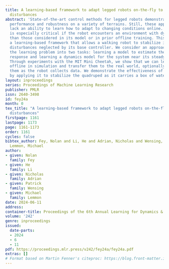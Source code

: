 ```yaml
---
title: A learning-based framework to adapt legged robots on-the-fly to unexpected
  disturbances
abstract: 'State-of-the-art control methods for legged robots demonstrate impressive
  performance and robustness on a variety of terrains. Still, these approaches often
  lack an ability to learn how to adapt to changing conditions online. Such adaptation
  is especially critical if the robot encounters an environment with dynamics different
  than those considered in its model or in prior offline training. This paper proposes
  a learning-based framework that allows a walking robot to stabilize itself under
  disturbances neglected by its base controller. We consider an approach that simplifies
  the learning problem into two tasks: learning a model to estimate the robot’s steady-state
  response and learning a dynamics model for the system near its steady-state behavior.
  Through experiments with the MIT Mini Cheetah, we show that we can learn these models
  offline in simulation and transfer them to the real world, optionally finetuning
  them as the robot collects data. We demonstrate the effectiveness of our approach
  by applying it to stabilize the quadruped as it carries a box of water on its back.'
layout: inproceedings
series: Proceedings of Machine Learning Research
publisher: PMLR
issn: 2640-3498
id: fey24a
month: 0
tex_title: "A learning-based framework to adapt legged robots on-the-fly to unexpected
  disturbances"
firstpage: 1161
lastpage: 1173
page: 1161-1173
order: 1161
cycles: false
bibtex_author: Fey, Nolan and Li, He and Adrian, Nicholas and Wensing, Patrick and
  Lemmon, Michael
author:
- given: Nolan
  family: Fey
- given: He
  family: Li
- given: Nicholas
  family: Adrian
- given: Patrick
  family: Wensing
- given: Michael
  family: Lemmon
date: 2024-06-11
address:
container-title: Proceedings of the 6th Annual Learning for Dynamics & Control Conference
volume: '242'
genre: inproceedings
issued:
  date-parts:
  - 2024
  - 6
  - 11
pdf: https://proceedings.mlr.press/v242/fey24a/fey24a.pdf
extras: []
# Format based on Martin Fenner's citeproc: https://blog.front-matter.io/posts/citeproc-yaml-for-bibliographies/
---
```

